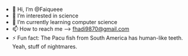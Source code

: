 - 👋 Hi, I’m @Faiqueee
- 👀 I’m interested in science
- 🌱 I’m currently learning computer science
- 📫 How to reach me --> fhadi9870@gmail.com
- ⚡ Fun fact: The Pacu fish from South America has human-like teeth. Yeah, stuff of nightmares.


<!---
Faiqueee/Faiqueee is a ✨ special ✨ repository because its `README.md` (this file) appears on your GitHub profile.
You can click the Preview link to take a look at your changes.
--->
